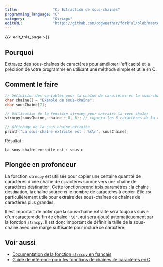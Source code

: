 ```yaml
---
title:                "C: Extraction de sous-chaines"
programming_language: "C"
category:             "Strings"
editURL:              "https://github.com/dogweather/forkful/blob/master/content/fr/c/extracting-substrings.md"
---
```


{{< edit_this_page >}}

## Pourquoi

Extrayez des sous-chaînes de caractères pour améliorer l'efficacité et la précision de votre programme en utilisant une méthode simple et utile en C.

## Comment le faire

```C
// Définition des variables pour la chaîne de caractères et la sous-chaîne
char chaine[] = "Exemple de sous-chaîne";
char sousChaine[7];

// Utilisation de la fonction strncpy pour extraire la sous-chaîne
strncpy(sousChaine, chaine + 8, 6); // copiera les 6 caractères de la chaîne à partir de la 8ème position dans la sous-chaîne

// Affichage de la sous-chaîne extraite
printf("La sous-chaîne extraite est : %s\n", sousChaine);
```

Résultat :

```
La sous-chaîne extraite est : sous-c
```

## Plongée en profondeur

La fonction `strncpy` est utilisée pour copier une certaine quantité de caractères d'une chaîne de caractères source vers une chaîne de caractères destination. Cette fonction prend trois paramètres : la chaîne destination, la chaîne source et le nombre de caractères à copier. Elle est particulièrement utile pour extraire des sous-chaînes de chaînes de caractères plus grandes.

Il est important de noter que la sous-chaîne extraite sera toujours suivie d'un caractère de fin de chaîne `'\0'`, qui sera ajouté automatiquement par la fonction `strncpy`. Il est donc important de définir la taille de la sous-chaîne avec une marge suffisante pour inclure ce caractère.

## Voir aussi

- [Documentation de la fonction `strncpy` en français](https://www.tutorialspoint.com/c_standard_library/c_function_strncpy.htm)
- [Guide de référence pour les fonctions de chaînes de caractères en C](https://www.tutorialspoint.com/c_standard_library/string_h.htm)